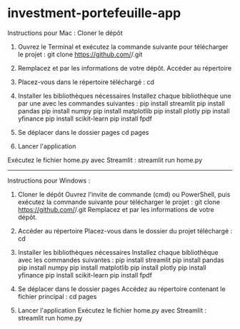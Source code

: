 # investment-portefeuille-app

Instructions pour Mac :
Cloner le dépôt

1) Ouvrez le Terminal et exécutez la commande suivante pour télécharger le projet :
git clone https://github.com/<votre-utilisateur>/<nom-du-repo>.git

2) Remplacez <votre-utilisateur> et <nom-du-repo> par les informations de votre dépôt.
Accéder au répertoire

3) Placez-vous dans le répertoire téléchargé :
cd <nom-du-repo>

4) Installer les bibliothèques nécessaires
Installez chaque bibliothèque une par une avec les commandes suivantes :
pip install streamlit
pip install pandas
pip install numpy
pip install matplotlib
pip install plotly
pip install yfinance
pip install scikit-learn
pip install fpdf

5) Se déplacer dans le dossier pages
cd pages

6) Lancer l'application

Exécutez le fichier home.py avec Streamlit :
streamlit run home.py


----------------------------------------------

Instructions pour Windows :

1) Cloner le dépôt
Ouvrez l'invite de commande (cmd) ou PowerShell, puis exécutez la commande suivante pour télécharger le projet :
git clone https://github.com/<votre-utilisateur>/<nom-du-repo>.git
Remplacez <votre-utilisateur> et <nom-du-repo> par les informations de votre dépôt.

2) Accéder au répertoire
Placez-vous dans le dossier du projet téléchargé :
cd <nom-du-repo>

3) Installer les bibliothèques nécessaires
Installez chaque bibliothèque avec les commandes suivantes :
pip install streamlit
pip install pandas
pip install numpy
pip install matplotlib
pip install plotly
pip install yfinance
pip install scikit-learn
pip install fpdf

4) Se déplacer dans le dossier pages
Accédez au répertoire contenant le fichier principal :
cd pages

5) Lancer l'application
Exécutez le fichier home.py avec Streamlit :
streamlit run home.py
